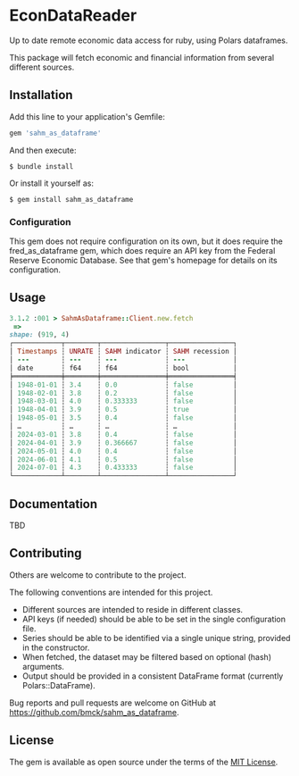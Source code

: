 # EconDataReader

Up to date remote economic data access for ruby, using Polars dataframes. 

This package will fetch economic and financial information from several different sources.

## Installation

Add this line to your application's Gemfile:

```ruby
gem 'sahm_as_dataframe'
```

And then execute:

    $ bundle install

Or install it yourself as:

    $ gem install sahm_as_dataframe


### Configuration

This gem does not require configuration on its own, but it does require the fred_as_dataframe gem, which does require an API key from the Federal Reserve Economic Database.  See that gem's homepage for details on its configuration.

## Usage

``` ruby
3.1.2 :001 > SahmAsDataframe::Client.new.fetch
 => 
shape: (919, 4)                                                
┌────────────┬────────┬────────────────┬────────────────┐      
│ Timestamps ┆ UNRATE ┆ SAHM indicator ┆ SAHM recession │      
│ ---        ┆ ---    ┆ ---            ┆ ---            │      
│ date       ┆ f64    ┆ f64            ┆ bool           │      
╞════════════╪════════╪════════════════╪════════════════╡      
│ 1948-01-01 ┆ 3.4    ┆ 0.0            ┆ false          │      
│ 1948-02-01 ┆ 3.8    ┆ 0.2            ┆ false          │      
│ 1948-03-01 ┆ 4.0    ┆ 0.333333       ┆ false          │      
│ 1948-04-01 ┆ 3.9    ┆ 0.5            ┆ true           │      
│ 1948-05-01 ┆ 3.5    ┆ 0.4            ┆ false          │      
│ …          ┆ …      ┆ …              ┆ …              │      
│ 2024-03-01 ┆ 3.8    ┆ 0.4            ┆ false          │
│ 2024-04-01 ┆ 3.9    ┆ 0.366667       ┆ false          │
│ 2024-05-01 ┆ 4.0    ┆ 0.4            ┆ false          │
│ 2024-06-01 ┆ 4.1    ┆ 0.5            ┆ false          │
│ 2024-07-01 ┆ 4.3    ┆ 0.433333       ┆ false          │
└────────────┴────────┴────────────────┴────────────────┘ 
```

## Documentation

TBD

## Contributing

Others are welcome to contribute to the project.

The following conventions are intended for this project.
 * Different sources are intended to reside in different classes.  
 * API keys (if needed) should be able to be set in the single configuration file.  
 * Series should be able to be identified via a single unique string, provided in the constructor.
 * When fetched, the dataset may be filtered based on optional (hash) arguments.
 * Output should be provided in a consistent DataFrame format (currently Polars::DataFrame).

Bug reports and pull requests are welcome on GitHub at https://github.com/bmck/sahm_as_dataframe.


## License

The gem is available as open source under the terms of the [MIT License](https://opensource.org/licenses/MIT).
